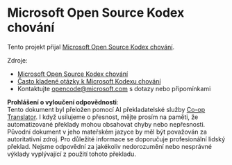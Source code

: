 <!--
CO_OP_TRANSLATOR_METADATA:
{
  "original_hash": "c06b12caf3c901eb3156e3dd5b0aea56",
  "translation_date": "2025-07-13T14:29:37+00:00",
  "source_file": "CODE_OF_CONDUCT.md",
  "language_code": "cs"
}
-->
# Microsoft Open Source Kodex chování

Tento projekt přijal [Microsoft Open Source Kodex chování](https://opensource.microsoft.com/codeofconduct/).

Zdroje:

- [Microsoft Open Source Kodex chování](https://opensource.microsoft.com/codeofconduct/)
- [Často kladené otázky k Microsoft Kodexu chování](https://opensource.microsoft.com/codeofconduct/faq/)
- Kontaktujte [opencode@microsoft.com](mailto:opencode@microsoft.com) s dotazy nebo připomínkami

**Prohlášení o vyloučení odpovědnosti**:  
Tento dokument byl přeložen pomocí AI překladatelské služby [Co-op Translator](https://github.com/Azure/co-op-translator). I když usilujeme o přesnost, mějte prosím na paměti, že automatizované překlady mohou obsahovat chyby nebo nepřesnosti. Původní dokument v jeho mateřském jazyce by měl být považován za autoritativní zdroj. Pro důležité informace se doporučuje profesionální lidský překlad. Nejsme odpovědní za jakékoliv nedorozumění nebo nesprávné výklady vyplývající z použití tohoto překladu.